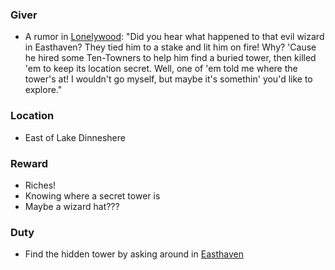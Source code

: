 ### Giver
- A rumor in [Lonelywood](/pages/lonelywood): "Did you hear what happened to that evil wizard in Easthaven? They tied him to a stake and lit him on fire! Why? 'Cause he hired some Ten-Towners to help him find a buried tower, then killed 'em to keep its location secret. Well, one of 'em told me where the tower's at! I wouldn't go myself, but maybe it's somethin' you'd like to explore."

### Location
- East of Lake Dinneshere

### Reward
- Riches!
- Knowing where a secret tower is
- Maybe a wizard hat???

### Duty
- Find the hidden tower by asking around in [Easthaven](/pages/easthaven)

